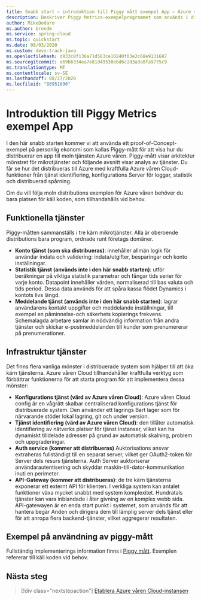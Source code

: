 ```yaml
---
title: Snabb start – introduktion till Piggy mått exempel App – Azure våren Cloud
description: Beskriver Piggy Metrics-exempelprogrammet som används i distribution av Azure våren Cloud.
author: MikeDodaro
ms.author: brendm
ms.service: spring-cloud
ms.topic: quickstart
ms.date: 08/03/2020
ms.custom: devx-track-java
ms.openlocfilehash: d833c8f136a71d563ce10240f03e2c68e9131687
ms.sourcegitcommit: e69bb334ea7e81d49530ebd6c2d3a3a8fa9775c9
ms.translationtype: MT
ms.contentlocale: sv-SE
ms.lasthandoff: 08/27/2020
ms.locfileid: "88951896"
---
```

# <a name="introduction-to-piggy-metrics-sample-app"></a>Introduktion till Piggy Metrics exempel App

I den här snabb starten kommer vi att använda ett proof-of-Concept-exempel på personlig ekonomi som kallas Piggy-mått för att visa hur du distribuerar en app till moln tjänsten Azure våren. Piggy-mått visar arkitektur mönstret för mikrotjänster och följande avsnitt visar analys av tjänster. Du får se hur det distribueras till Azure med kraftfulla Azure våren Cloud-funktioner från tjänst identifiering, konfigurations Server för loggar, statistik och distribuerad spårning.

Om du vill följa moln distributions exemplen för Azure våren behöver du bara platsen för käll koden, som tillhandahålls vid behov.

## <a name="functional-services"></a>Funktionella tjänster
Piggy-måtten sammanställs i tre kärn mikrotjänster. Alla är oberoende distributions bara program, ordnade runt företags domäner.

* **Konto tjänst (som ska distribueras)**: innehåller allmän logik för användar indata och validering: indata/utgifter, besparingar och konto inställningar.
* **Statistik tjänst (används inte i den här snabb starten)**: utför beräkningar på viktiga statistik parametrar och fångar tids serier för varje konto. Datapoint innehåller värden, normaliserad till bas valuta och tids period. Dessa data används för att spåra kassa flödet Dynamics i kontots livs längd.
* **Meddelande tjänst (används inte i den här snabb starten)**: lagrar användarens kontakt uppgifter och meddelande inställningar, till exempel en påminnelse-och säkerhets kopierings frekvens. Schemalagda arbetare samlar in nödvändig information från andra tjänster och skickar e-postmeddelanden till kunder som prenumererar på prenumerationer.

## <a name="infrastructure-services"></a>Infrastruktur tjänster
Det finns flera vanliga mönster i distribuerade system som hjälper till att öka kärn tjänsterna. Azure våren Cloud tillhandahåller kraftfulla verktyg som förbättrar funktionerna för att starta program för att implementera dessa mönster: 

* **Konfigurations tjänst (värd av Azure våren Cloud)**: Azure våren Cloud config är en vågrätt skalbar centraliserad konfigurations tjänst för distribuerade system. Den använder ett lagrings Bart lager som för närvarande stöder lokal lagring, git och under version.
* **Tjänst identifiering (värd av Azure våren Cloud)**: den tillåter automatisk identifiering av nätverks platser för tjänst instanser, vilket kan ha dynamiskt tilldelade adresser på grund av automatisk skalning, problem och uppgraderingar.
* **Auth service (kommer att distribueras)** Auktorisations ansvar extraheras fullständigt till en separat server, vilket ger OAuth2-token för Server dels resurs tjänsterna. Auth Server auktoriserar användarautentisering och skyddar maskin-till-dator-kommunikation inuti en perimeter.
* **API-Gateway (kommer att distribueras)**: de tre kärn tjänsterna exponerar ett externt API för klienten. I verkliga system kan antalet funktioner växa mycket snabbt med system komplexitet. Hundratals tjänster kan vara inblandade i åter givning av en komplex webb sida. API-gatewayen är en enda start punkt i systemet, som används för att hantera begär Anden och dirigera dem till lämplig server dels tjänst eller för att anropa flera backend-tjänster, vilket aggregerar resultaten. 

## <a name="sample-usage-of-piggy-metrics"></a>Exempel på användning av piggy-mått
Fullständig implementerings information finns i [Piggy mått](https://github.com/Azure-Samples/piggymetrics). Exemplen refererar till käll koden vid behov.

## <a name="next-steps"></a>Nästa steg
> [!div class="nextstepaction"]
> [Etablera Azure våren Cloud-instansen](spring-cloud-quickstart-provision-service-instance.md)
